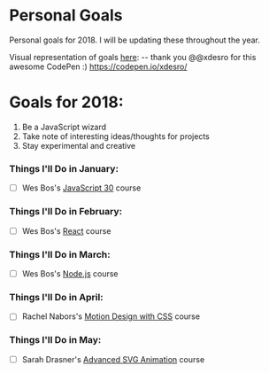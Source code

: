 Personal Goals
==============

Personal goals for 2018. I will be updating these throughout the year.

Visual representation of goals [here](https://codepen.io/jaymierosen/pen/aEJzBb):  -- thank you @@xdesro for this awesome CodePen :) https://codepen.io/xdesro/

# Goals for 2018:
1. Be a JavaScript wizard
2. Take note of interesting ideas/thoughts for projects
3. Stay experimental and creative

### Things I'll Do in January:

- [ ] Wes Bos's [JavaScript 30](https://javascript30.com/) course

### Things I'll Do in February:

- [ ] Wes Bos's [React](https://reactforbeginners.com/) course

### Things I'll Do in March:

- [ ] Wes Bos's [Node.js](https://learnnode.com/) course

### Things I'll Do in April:

- [ ] Rachel Nabors's [Motion Design with CSS](https://www.lynda.com/CSS-tutorials/Motion-Design-CSS/604273-2.html) course

### Things I'll Do in May:

- [ ] Sarah Drasner's [Advanced SVG Animation](https://www.lynda.com/Web-Development-tutorials/Advanced-SVG-Animation/604272-2.html) course
